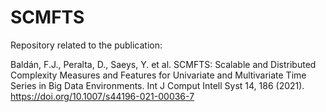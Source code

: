 # SCMFTS

Repository related to the publication:

Baldán, F.J., Peralta, D., Saeys, Y. et al. SCMFTS: Scalable and Distributed Complexity Measures and Features for Univariate and Multivariate Time Series in Big Data Environments. Int J Comput Intell Syst 14, 186 (2021). https://doi.org/10.1007/s44196-021-00036-7
